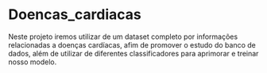 # Doencas_cardiacas
Neste projeto iremos utilizar de um dataset completo por informações relacionadas a doenças cardíacas, afim de promover o estudo do banco de dados, além de utilizar de diferentes classificadores para aprimorar e treinar nosso modelo.
